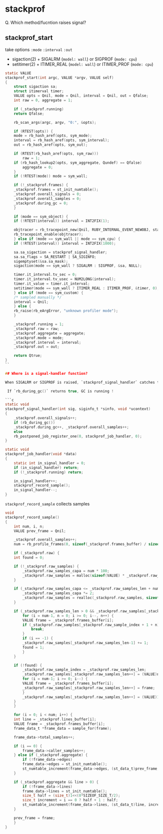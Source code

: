 # stackprof

Q. Which method/fucntion raises signal?

## stackprof_start

 take options `:mode` `:interval`  `:out`

 * sigaction(2) + SIGALRM (`model: wall`) or SIGPROF (`mode: cpu`)
 * setitimer(2) + ITIMER_REAL (`model: wall`) or ITIMER_PROF (`mode: cpu`)

```c
static VALUE
stackprof_start(int argc, VALUE *argv, VALUE self)
{
    struct sigaction sa;
    struct itimerval timer;
    VALUE opts = Qnil, mode = Qnil, interval = Qnil, out = Qfalse;
    int raw = 0, aggregate = 1;

    if (_stackprof.running)
	return Qfalse;

    rb_scan_args(argc, argv, "0:", &opts);

    if (RTEST(opts)) {
	mode = rb_hash_aref(opts, sym_mode);
	interval = rb_hash_aref(opts, sym_interval);
	out = rb_hash_aref(opts, sym_out);

	if (RTEST(rb_hash_aref(opts, sym_raw)))
	    raw = 1;
	if (rb_hash_lookup2(opts, sym_aggregate, Qundef) == Qfalse)
	    aggregate = 0;
    }
    if (!RTEST(mode)) mode = sym_wall;

    if (!_stackprof.frames) {
	_stackprof.frames = st_init_numtable();
	_stackprof.overall_signals = 0;
	_stackprof.overall_samples = 0;
	_stackprof.during_gc = 0;
    }

    if (mode == sym_object) {
	if (!RTEST(interval)) interval = INT2FIX(1);

	objtracer = rb_tracepoint_new(Qnil, RUBY_INTERNAL_EVENT_NEWOBJ, stackprof_newobj_handler, 0);
	rb_tracepoint_enable(objtracer);
    } else if (mode == sym_wall || mode == sym_cpu) {
	if (!RTEST(interval)) interval = INT2FIX(1000);

	sa.sa_sigaction = stackprof_signal_handler;
	sa.sa_flags = SA_RESTART | SA_SIGINFO;
	sigemptyset(&sa.sa_mask);
	sigaction(mode == sym_wall ? SIGALRM : SIGPROF, &sa, NULL);

	timer.it_interval.tv_sec = 0;
	timer.it_interval.tv_usec = NUM2LONG(interval);
	timer.it_value = timer.it_interval;
	setitimer(mode == sym_wall ? ITIMER_REAL : ITIMER_PROF, &timer, 0);
    } else if (mode == sym_custom) {
	/* sampled manually */
	interval = Qnil;
    } else {
	rb_raise(rb_eArgError, "unknown profiler mode");
    }

    _stackprof.running = 1;
    _stackprof.raw = raw;
    _stackprof.aggregate = aggregate;
    _stackprof.mode = mode;
    _stackprof.interval = interval;
    _stackprof.out = out;

    return Qtrue;
}
``

## Where is a signal-handler function?

When SIGALRM or SIGPROF is raised, `stackprof_signal_handler` catches the signal.

 If `rb_during_gc()` returns true, GC is running !

```c
static void
stackprof_signal_handler(int sig, siginfo_t *sinfo, void *ucontext)
{
    _stackprof.overall_signals++;
    if (rb_during_gc())
	_stackprof.during_gc++, _stackprof.overall_samples++;
    else
	rb_postponed_job_register_one(0, stackprof_job_handler, 0);
}
```

```c
static void
stackprof_job_handler(void *data)
{
    static int in_signal_handler = 0;
    if (in_signal_handler) return;
    if (!_stackprof.running) return;

    in_signal_handler++;
    stackprof_record_sample();
    in_signal_handler--;
}
```

`stackprof_record_sample` collects samples

```c
void
stackprof_record_sample()
{
    int num, i, n;
    VALUE prev_frame = Qnil;

    _stackprof.overall_samples++;
    num = rb_profile_frames(0, sizeof(_stackprof.frames_buffer) / sizeof(VALUE), _stackprof.frames_buffer, _stackprof.lines_buffer);

    if (_stackprof.raw) {
	int found = 0;

	if (!_stackprof.raw_samples) {
	    _stackprof.raw_samples_capa = num * 100;
	    _stackprof.raw_samples = malloc(sizeof(VALUE) * _stackprof.raw_samples_capa);
	}

	if (_stackprof.raw_samples_capa <= _stackprof.raw_samples_len + num) {
	    _stackprof.raw_samples_capa *= 2;
	    _stackprof.raw_samples = realloc(_stackprof.raw_samples, sizeof(VALUE) * _stackprof.raw_samples_capa);
	}

	if (_stackprof.raw_samples_len > 0 && _stackprof.raw_samples[_stackprof.raw_sample_index] == (VALUE)num) {
	    for (i = num-1, n = 0; i >= 0; i--, n++) {
		VALUE frame = _stackprof.frames_buffer[i];
		if (_stackprof.raw_samples[_stackprof.raw_sample_index + 1 + n] != frame)
		    break;
	    }
	    if (i == -1) {
		_stackprof.raw_samples[_stackprof.raw_samples_len-1] += 1;
		found = 1;
	    }
	}

	if (!found) {
	    _stackprof.raw_sample_index = _stackprof.raw_samples_len;
	    _stackprof.raw_samples[_stackprof.raw_samples_len++] = (VALUE)num;
	    for (i = num-1; i >= 0; i--) {
		VALUE frame = _stackprof.frames_buffer[i];
		_stackprof.raw_samples[_stackprof.raw_samples_len++] = frame;
	    }
	    _stackprof.raw_samples[_stackprof.raw_samples_len++] = (VALUE)1;
	}
    }

    for (i = 0; i < num; i++) {
	int line = _stackprof.lines_buffer[i];
	VALUE frame = _stackprof.frames_buffer[i];
	frame_data_t *frame_data = sample_for(frame);

	frame_data->total_samples++;

	if (i == 0) {
	    frame_data->caller_samples++;
	} else if (_stackprof.aggregate) {
	    if (!frame_data->edges)
		frame_data->edges = st_init_numtable();
	    st_numtable_increment(frame_data->edges, (st_data_t)prev_frame, 1);
	}

	if (_stackprof.aggregate && line > 0) {
	    if (!frame_data->lines)
		frame_data->lines = st_init_numtable();
	    size_t half = (size_t)1<<(8*SIZEOF_SIZE_T/2);
	    size_t increment = i == 0 ? half + 1 : half;
	    st_numtable_increment(frame_data->lines, (st_data_t)line, increment);
	}

	prev_frame = frame;
    }
}
```